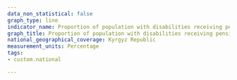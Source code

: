 ```yaml
---
data_non_statistical: false
graph_type: line
indicator_name: Proportion of population with disabilities receiving pensions Monthly Social Allowance to total population
graph_title: Proportion of population with disabilities receiving pensions Monthly Social Allowance to total population
national_geographical_coverage: Kyrgyz Republic
measurement_units: Percentage
tags:
- custom.national

---
```

